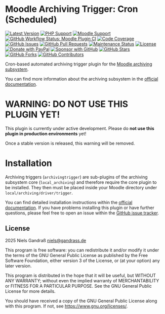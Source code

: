# Moodle Archiving Trigger: Cron (Scheduled)

[![Latest Version](https://img.shields.io/github/v/release/ngandrass/moodle-archivingtrigger_cron?include_prereleases)](https://github.com/ngandrass/moodle-archivingtrigger_cron/releases)
[![PHP Support](https://img.shields.io/badge/dynamic/regex?url=https%3A%2F%2Fraw.githubusercontent.com%2Fngandrass%2Fmoodle-archivingtrigger_cron%2Frefs%2Fheads%2Fmaster%2Fversion.php&search=meta-supported-php%7B(%3F%3Cdata%3E%5B%5E%7D%5D%2B)%7D&replace=%24%3Cdata%3E&label=PHP&color=blue)](https://github.com/ngandrass/moodle-archivingtrigger_cron/blob/master/version.php)
[![Moodle Support](https://img.shields.io/badge/dynamic/regex?url=https%3A%2F%2Fraw.githubusercontent.com%2Fngandrass%2Fmoodle-archivingtrigger_cron%2Frefs%2Fheads%2Fmaster%2Fversion.php&search=meta-supported-moodle%7B(%3F%3Cdata%3E%5B%5E%7D%5D%2B)%7D&replace=%24%3Cdata%3E&label=Moodle&color=orange)](https://github.com/ngandrass/moodle-archivingtrigger_cron/blob/master/version.php)
[![GitHub Workflow Status: Moodle Plugin CI](https://img.shields.io/github/actions/workflow/status/ngandrass/moodle-archivingtrigger_cron/moodle-plugin-ci.yml?label=Moodle%20Plugin%20CI)](https://github.com/ngandrass/moodle-archivingtrigger_cron/actions/workflows/moodle-plugin-ci.yml)
[![Code Coverage](https://img.shields.io/coverallsCoverage/github/ngandrass/moodle-archivingtrigger_cron)](https://coveralls.io/github/ngandrass/moodle-archivingtrigger_cron)
[![GitHub Issues](https://img.shields.io/github/issues/ngandrass/moodle-archivingtrigger_cron)](https://github.com/ngandrass/moodle-archivingtrigger_cron/issues)
[![GitHub Pull Requests](https://img.shields.io/github/issues-pr/ngandrass/moodle-archivingtrigger_cron)](https://github.com/ngandrass/moodle-archivingtrigger_cron/pulls)
[![Maintenance Status](https://img.shields.io/maintenance/yes/9999)](https://github.com/ngandrass/moodle-archivingtrigger_cron/)
[![License](https://img.shields.io/github/license/ngandrass/moodle-archivingtrigger_cron)](https://github.com/ngandrass/moodle-archivingtrigger_cron/blob/master/LICENSE)
[![Donate with PayPal](https://img.shields.io/badge/PayPal-donate-d85fa0)](https://www.paypal.me/ngandrass)
[![Sponsor with GitHub](https://img.shields.io/badge/GitHub-sponsor-d85fa0)](https://github.com/sponsors/ngandrass)
[![GitHub Stars](https://img.shields.io/github/stars/ngandrass/moodle-archivingtrigger_cron?style=social)](https://github.com/ngandrass/moodle-archivingtrigger_cron/stargazers)
[![GitHub Forks](https://img.shields.io/github/forks/ngandrass/moodle-archivingtrigger_cron?style=social)](https://github.com/ngandrass/moodle-archivingtrigger_cron/network/members)
[![GitHub Contributors](https://img.shields.io/github/contributors/ngandrass/moodle-archivingtrigger_cron?style=social)](https://github.com/ngandrass/moodle-archivingtrigger_cron/graphs/contributors)

Cron-based automated archiving trigger plugin for the [Moodle archiving subsystem](https://github.com/ngandrass/moodle-local_archiving/).

You can find more information about the archiving subsystem in the [official documentation](https://archiving.gandrass.de/).


# WARNING: DO NOT USE THIS PLUGIN YET!

This plugin is currently under active development. Please do **not use this plugin in production environments** yet!

Once a stable version is released, this warning will be removed.


# Installation

Archiving triggers (`archivingtrigger`) are sub-plugins of the archiving subsystem core (`local_archiving`) and
therefore require the core plugin to be installed. They then must be placed inside your Moodle directory under
`local/archiving/driver/trigger`.

You can find detailed installation instructions within the [official documentation](https://archiving.gandrass.de/).
If you have problems installing this plugin or have further questions, please feel free to open an issue within the
[GitHub issue tracker](https://github.com/ngandrass/moodle-local_archiving/issues).


## License

2025 Niels Gandraß <niels@gandrass.de>

This program is free software: you can redistribute it and/or modify it under
the terms of the GNU General Public License as published by the Free Software
Foundation, either version 3 of the License, or (at your option) any later
version.

This program is distributed in the hope that it will be useful, but WITHOUT ANY
WARRANTY; without even the implied warranty of MERCHANTABILITY or FITNESS FOR A
PARTICULAR PURPOSE.  See the GNU General Public License for more details.

You should have received a copy of the GNU General Public License along with
this program.  If not, see <https://www.gnu.org/licenses/>.
